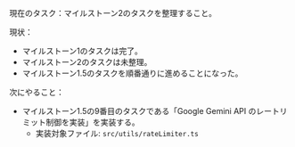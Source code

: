 現在のタスク：マイルストーン2のタスクを整理すること。

現状：
*   マイルストーン1のタスクは完了。
*   マイルストーン2のタスクは未整理。
*   マイルストーン1.5のタスクを順番通りに進めることになった。

次にやること：
*   マイルストーン1.5の9番目のタスクである「Google Gemini API のレートリミット制御を実装」を実装する。
    *   実装対象ファイル: `src/utils/rateLimiter.ts`
